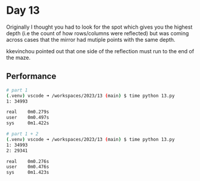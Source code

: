 # Day 13

Originally I thought you had to look for the spot which gives you the highest depth
(i.e the count of how rows/columns were reflected) but was coming across cases
that the mirror had mutiple points with the same depth.

kkevinchou pointed out that one side of the reflection must run to the end of the maze.

## Performance
```bash
# part 1
(.venv) vscode ➜ /workspaces/2023/13 (main) $ time python 13.py
1: 34993

real    0m0.279s
user    0m0.497s
sys     0m1.422s

# part 1 + 2
(.venv) vscode ➜ /workspaces/2023/13 (main) $ time python 13.py
1: 34993
2: 29341

real    0m0.276s
user    0m0.476s
sys     0m1.423s
```